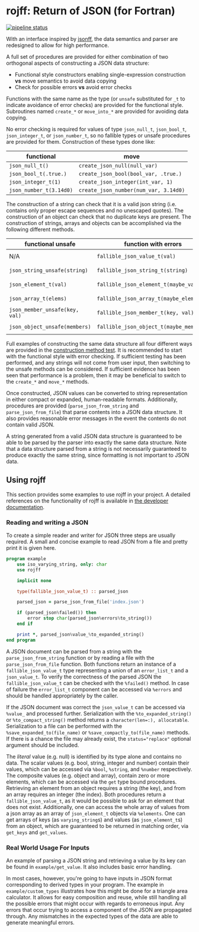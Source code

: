 # rojff: Return of JSON (for Fortran)

[![pipeline status](https://gitlab.com/everythingfunctional/rojff/badges/main/pipeline.svg)](https://gitlab.com/everythingfunctional/rojff/commits/main)

With an interface inspired by [jsonff](https://gitlab.com/everythingfunctional/jsonff),
the data semantics and parser are redesigned to allow for high performance.

A full set of procedures are provided for either combination of two orthogonal aspects of constructing a JSON data structure:

* Functional style constructors enabling single-expression construction **vs** move semantics to avoid data copying
* Check for possible errors **vs** avoid error checks

Functions with the same name as the type (or `unsafe` substituted for `_t` to indicate avoidance of error checks) are provided for the functional style.
Subroutines named `create_*` or `move_into_*` are provided for avoiding data copying.

No error checking is required for values of type `json_null_t`, `json_bool_t`, `json_integer_t`, or `json_number_t`, so no fallible types or unsafe procedures are provided for them.
Construction of these types done like:

functional | move
-----------|------
`json_null_t()` | `create_json_null(null_var)`
`json_bool_t(.true.)` | `create_json_bool(bool_var, .true.)`
`json_integer_t(1)` | `create_json_integer(int_var, 1)`
`json_number_t(3.14d0)` | `create_json_number(num_var, 3.14d0)`

The construction of a string can check that it is a valid json string (i.e. contains only proper escape sequences and no unescaped quotes).
The construction of an object can check that no duplicate keys are present.
The construction of strings, arrays and objects can be accomplished via the following different methods.

functional unsafe | function with errors | move unsafe | move with errors
------------------|----------------------|-------------|-----------------
N/A               | `fallible_json_value_t(val)` | N/A | `move_into_fallible_json_value(maybe_val, val)`
`json_string_unsafe(string)` | `fallible_json_string_t(string)` | `create_json_string_unsafe(str, string)` | `create_fallible_json_string(maybe_str, string)`
`json_element_t(val)` | `fallible_json_element_t(maybe_val)` | `move_into_element(elem, val)` | `move_into_fallible_element(maybe_elem, maybe_val)`
`json_array_t(elems)` | `fallible_json_array_t(maybe_elems)` | `move_into_array(array, elems)` | `move_into_fallible_array(maybe_array, maybe_elems)`
`json_member_unsafe(key, val)` | `fallible_json_member_t(key, val)` | `move_into_member_unsafe(member, key, val)` | `move_into_fallible_member(maybe_member, maybe_key, maybe_val)`
`json_object_unsafe(members)` | `fallible_json_object_t(maybe_members)` | `move_into_object(obj, members)` | `move_into_fallible_object(maybe_obj, maybe_members)`

Full examples of constructing the same data structure all four different ways are provided in the [construction method test](test/construction_method_test.f90).
It is recommended to start with the functional style with error checking.
If sufficient testing has been performed, and any strings will not come from user input, then switching to the unsafe methods can be considered.
If sufficient evidence has been seen that performance is a problem, then it may be beneficial to switch to the `create_*` and `move_*` methods.

Once constructed, JSON values can be converted to string representation in either compact or expanded, human-readable formats.
Additionally, procedures are provided (`parse_json_from_string` and `parse_json_from_file`)
that parse contents into a JSON data structure.
It also provides reasonable error messages in the event the contents do not contain valid JSON.

A string generated from a valid JSON data structure is guaranteed to be able to be parsed by the parser into exactly the same data structure.
Note that a data structure parsed from a string is not necessarily guaranteed to produce exactly the same string,
since formatting is not important to JSON data.

Using rojff
------------

This section provides some examples to use rojff in your project.
A detailed references on the functionality of rojff is available in
[the developer documentation](https://everythingfunctional.gitlab.io/rojff).


### Reading and writing a JSON

To create a simple reader and writer for JSON three steps are usually required.
A small and concise example to read JSON from a file and pretty print it is given here.

```fortran
program example
    use iso_varying_string, only: char
    use rojff

    implicit none

    type(fallible_json_value_t) :: parsed_json

    parsed_json = parse_json_from_file('index.json')

    if (parsed_json%failed()) then
        error stop char(parsed_json%errors%to_string())
    end if

    print *, parsed_json%value_%to_expanded_string()
end program
```

A JSON document can be parsed from a string with the `parse_json_from_string` function
or by reading a file with the `parse_json_from_file` function.
Both functions return an instance of a `fallible_json_value_t` type
representing a union of an `error_list_t` and a `json_value_t`.
To verify the correctness of the parsed JSON the `fallible_json_value_t` can be checked with the `%failed()` method.
In case of failure the `error_list_t` component can be accessed via `%errors`
and should be handled appropriately by the caller.

If the JSON document was correct the `json_value_t` can be accessed via `%value_` and processed further.
Serialization with the `%to_expanded_string()` or `%to_compact_string()` method returns a `character(len=:), allocatable`.
Serialization to a file can be performed with the `%save_expanded_to(file_name)` or `%save_compactly_to(file_name)` methods.
If there is a chance the file may already exist, the `status="replace"` optional argument should be included.

The *literal* value (e.g. null) is identified by its type alone and contains no data.
The scalar values (e.g. bool, string, integer and number) contain their values,
which can be accessed via `%bool`, `%string`, and `%number` respectively.
The composite values (e.g. object and array), contain zero or more elements, which can be accessed via the `get` type bound procedures.
Retrieving an element from an object requires a string (the key), and from an array requires an integer (the index).
Both procedures return a `fallible_json_value_t`, as it would be possible to ask for an element that does not exist.
Additionally, one can access the whole array of values from a json array as an array of `json_element_t` objects via `%elements`.
One can get arrays of keys (as `varying_string`s) and values (as `json_element_t`s) from an object,
which are guaranteed to be returned in matching order, via `get_keys` and `get_values`.

### Real World Usage For Inputs

An example of parsing a JSON string and retrieving a value by its key can be found in `example/get_value`. It also includes basic error handling.

In most cases, however, you're going to have inputs in JSON format corresponding to derived types in your program.
The example in `example/custom_types` illustrates how this might be done for a triangle area calculator.
It allows for easy composition and reuse, while still handling all the possible errors that might occur with regards to erroneous input.
Any errors that occur trying to access a component of the JSON are propagated through.
Any mismatches in the expected types of the data are able to generate meaningful errors.
